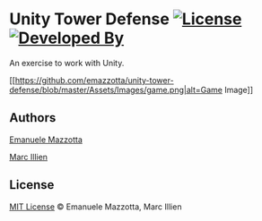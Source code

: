 # Unity Tower Defense [![License](http://img.shields.io/:license-mit-blue.svg)](http://doge.mit-license.org) [![Developed By](https://img.shields.io/badge/developed%20with%20♥%20by-Siroopies-red.svg)](https://siroop.ch/)

An exercise to work with Unity.

[[https://github.com/emazzotta/unity-tower-defense/blob/master/Assets/Images/game.png|alt=Game Image]]

## Authors

[Emanuele Mazzotta](mailto:hello@mazzotta.me)

[Marc Illien](mailto:marc.illien@siroop.ch)

## License

[MIT License](LICENSE.md) © Emanuele Mazzotta, Marc Illien
